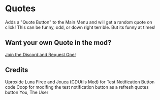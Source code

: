 # Quotes

Adds a "Quote Button" to the Main Menu and will get a random quote on click!
This can be funny, odd, or down right terrible. But its funny at times! 

## Want your own Quote in the mod?

[Join the Discord and Request One!](https://discord.gg/gy4BrxmWrF)

## Credits

Uproxide
Luna
Firee and Jouca (GDUtils Mod) for Test Notification Button code
Coop for modifing the test notification button as a refresh quotes button
You, The User
